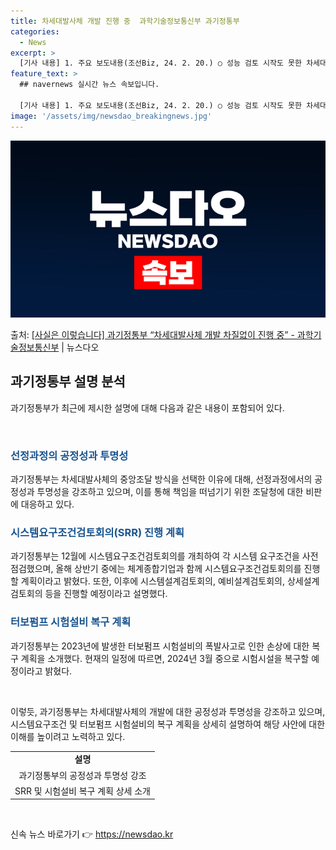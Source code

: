 ```yaml
---
title: 차세대발사체 개발 진행 중  과학기술정보통신부 과기정통부
categories:
  - News
excerpt: >
  [기사 내용] 1. 주요 보도내용(조선Biz, 24. 2. 20.) ○ 성능 검토 시작도 못한 차세대발사체.…
feature_text: >
  ## navernews 실시간 뉴스 속보입니다.

  [기사 내용] 1. 주요 보도내용(조선Biz, 24. 2. 20.) ○ 성능 검토 시작도 못한 차세대발사체.…
image: '/assets/img/newsdao_breakingnews.jpg'
---
```


![뉴스다오 속보](/assets/img/newsdao_breakingnews.jpg)

<p>출처: <a href="https://newsdao.kr/3199" rel="dofollow">[사실은 이렇습니다] 과기정통부 “차세대발사체 개발 차질없이 진행 중” - 과학기술정보통신부</a> | 뉴스다오</p>

<h2 data-ke-size="size26">과기정통부 설명 분석</h2>
과기정통부가 최근에 제시한 설명에 대해 다음과 같은 내용이 포함되어 있다.

<p data-ke-size="size16">&nbsp;</p>

<h3><b><span style="color: #1a5490;">선정과정의 공정성과 투명성</span></b></h3>
과기정통부는 차세대발사체의 중앙조달 방식을 선택한 이유에 대해, 선정과정에서의 공정성과 투명성을 강조하고 있으며, 이를 통해 책임을 떠넘기기 위한 조달청에 대한 비판에 대응하고 있다.

<h3><b><span style="color: #1a5490;">시스템요구조건검토회의(SRR) 진행 계획</span></b></h3>
과기정통부는 12월에 시스템요구조건검토회의를 개최하여 각 시스템 요구조건을 사전 점검했으며, 올해 상반기 중에는 체계종합기업과 함께 시스템요구조건검토회의를 진행할 계획이라고 밝혔다. 또한, 이후에 시스템설계검토회의, 예비설계검토회의, 상세설계검토회의 등을 진행할 예정이라고 설명했다.

<h3><b><span style="color: #1a5490;">터보펌프 시험설비 복구 계획</span></b></h3>
과기정통부는 2023년에 발생한 터보펌프 시험설비의 폭발사고로 인한 손상에 대한 복구 계획을 소개했다. 현재의 일정에 따르면, 2024년 3월 중으로 시험시설을 복구할 예정이라고 밝혔다.

<p data-ke-size="size16">&nbsp;</p>

이렇듯, 과기정통부는 차세대발사체의 개발에 대한 공정성과 투명성을 강조하고 있으며, 시스템요구조건 및 터보펌프 시험설비의 복구 계획을 상세히 설명하여 해당 사안에 대한 이해를 높이려고 노력하고 있다.

<table>
  <tr>
    <td style="text-align: center; height: 17px;"><b>설명</b></td>
  </tr>
  <tr>
    <td style="text-align: center; height: 17px;">과기정통부의 공정성과 투명성 강조</td>
  </tr>
  <tr>
    <td style="text-align: center; height: 17px;">SRR 및 시험설비 복구 계획 상세 소개</td>
  </tr>
</table>

<p data-ke-size="size16">&nbsp;</p> 

신속 뉴스 바로가기 👉 <a href="https://newsdao.kr" rel="dofollow">https://newsdao.kr</a>


